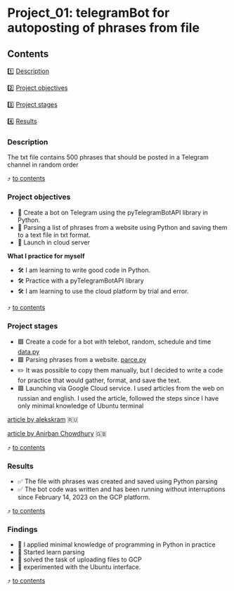 # Project_01: telegramBot for autoposting of phrases from file 

## Contents
1️⃣ [Description](https://github.com/Good-PJ/Side_projects/blob/master/Side_practice_01/README.md#Description)

2️⃣ [Project objectives](https://github.com/Good-PJ/Side_projects/blob/master/Side_practice_01/README.md#Project-objectives)

3️⃣ [Project stages](https://github.com/Good-PJ/Side_projects/blob/master/Side_practice_01/README.md#Project-stages)

4️⃣ [Results](https://github.com/Good-PJ/Side_projects/blob/master/Side_practice_01/README.md#results)



### Description
The txt file contains 500 phrases that should be posted in a Telegram channel in random order

:arrow_heading_up: [to contents](https://github.com/Good-PJ/Side_projects/blob/master/Side_practice_01/README.md#Contents)


### Project objectives
- 🎯 Create a bot on Telegram using the pyTelegramBotAPI library in Python.
- 🎯 Parsing a list of phrases from a website using Python and saving them to a text file in txt format.
- 🎯 Launch in cloud server

**What I practice for myself**
- 🛠️ I am learning to write good code in Python.
- 🛠️ Practice with a pyTelegramBotAPI library
- 🛠️ I am learning to use the cloud platform by trial and error.

:arrow_heading_up: [to contents](https://github.com/Good-PJ/Side_projects/blob/master/Side_practice_01/README.md#Contents)


### Project stages

- 🟩 Create a code for a bot with telebot, random, schedule and time [data.py](https://github.com/Good-PJ/Side_projects/blob/master/Side_practice_01/data.py)
- 🟩 Parsing phrases from a website. [parce.py](https://github.com/Good-PJ/Side_projects/blob/master/Side_practice_01/Parce.py)
- ✏️ It was possible to copy them manually, but I decided to write a code for practice that would gather, format, and save the text.
- 🟩 Launching via Google Cloud service. I used articles from the web on russian and english. 
   I used the article, followed the steps since I have only minimal knowledge of Ubuntu terminal 
   
[article by alekskram](https://habr.com/ru/articles/488560/) :ru:

[article by Anirban Chowdhury](https://programmingforgood.medium.com/deploy-telegram-bot-on-google-cloud-platform-74f1f531f65e) :uk:

:arrow_heading_up: [to contents](https://github.com/Good-PJ/Side_projects/blob/master/Side_practice_01/README.md#Contents)



### Results

- ✅ The file with phrases was created and saved using Python parsing
- ✅ The bot code was written and has been running without interruptions since February 14, 2023 on the GCP platform.

:arrow_heading_up: [to contents](https://github.com/Good-PJ/Side_projects/blob/master/Side_practice_01/README.md#Contents)


### Findings

- 📌 I applied minimal knowledge of programming in Python in practice
- 📌 Started learn parsing
- 📌 solved the task of uploading files to GCP
- 📌 experimented with the Ubuntu interface.

:arrow_heading_up: [to contents](https://github.com/Good-PJ/Side_projects/blob/master/Side_practice_01/README.md#Contents)